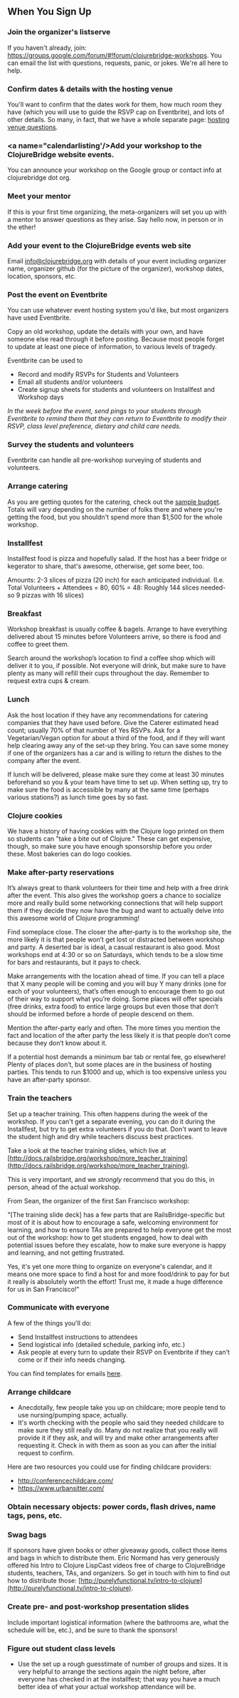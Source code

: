 ## When You Sign Up

### <a name="joinlistserve"/>Join the organizer's listserve
If you haven't already, join: https://groups.google.com/forum/#!forum/clojurebridge-workshops. You can email the list with questions, requests, panic, or jokes. We're all here to help.

### <a name="confirmvenue"/>Confirm dates & details with the hosting venue
You'll want to confirm that the dates work for them, how much room they have (which you will use to guide the RSVP cap on Eventbrite), and lots of other details. So many, in fact, that we have a whole separate page: [hosting venue questions](Hosting-venue-questions.md).

### <a name="calendarlisting'/>Add your workshop to the ClojureBridge website events.
You can announce your workshop on the Google group or contact info at clojurebridge dot org.

### <a name="meetmentor"/>Meet your mentor
If this is your first time organizing, the meta-organizers will set you up with a mentor to answer questions as they arise. Say hello now, in person or in the ether!

### <a name="calendarlisting"/>Add your event to the ClojureBridge events web site

Email info@clojurebridge.org with details of your event including organizer name, organizer github (for the picture of the organizer), workshop dates, location, sponsors, etc.

### <a name="bridgetroll"/>Post the event on Eventbrite

You can use whatever event hosting system you'd like, but most organizers have used Eventbrite.

Copy an old workshop, update the details with your own, and have someone else read through it before posting. Because most people forget to update at least one piece of information, to various levels of tragedy.

Eventbrite can be used to
 * Record and modify RSVPs for Students and Volunteers
 * Email all students and/or volunteers
 * Create signup sheets for students and volunteers on Installfest and Workshop days

_In the week before the event, send pings to your students through Eventbrite to remind them that they can return to Eventbrite to modify their RSVP, class level preference, dietary and child care needs._

### <a name="survey"/>Survey the students and volunteers

Eventbrite can handle all pre-workshop surveying of students and volunteers.

### <a name="catering"/>Arrange catering

As you are getting quotes for the catering, check out the [sample budget](Money-Things.md). Totals will vary depending on the number of folks there and where you're getting the food, but you shouldn't spend more than $1,500 for the whole workshop.

### Installfest
Installfest food is pizza and hopefully salad. If the host has a beer fridge or kegerator to share, that's awesome, otherwise, get some beer, too.

Amounts: 2-3 slices of pizza (20 inch) for each anticipated individual.
(I.e. Total Volunteers + Attendees = 80, 60% = 48: Roughly 144 slices needed- so 9 pizzas with 16 slices)

### Breakfast
Workshop breakfast is usually coffee & bagels. Arrange to have everything delivered about 15 minutes before Volunteers arrive, so there is food and coffee to greet them.

Search around the workshop’s location to find a coffee shop which will deliver it to you, if possible.  Not everyone will drink, but make sure to have plenty as many will refill their cups throughout the day. Remember to request extra cups & cream.

### Lunch

Ask the host location if they have any recommendations for catering companies that they have used before.
Give the Caterer estimated head count; usually 70% of that number of Yes RSVPs. Ask for a Vegetarian/Vegan option for about a third of the food, and if they will want help clearing away any of the set-up they bring. You can save some money if one of the organizers has a car and is willing to return the dishes to the company after the event.

If lunch will be delivered, please make sure they come at least 30 minutes beforehand so you & your team have time to set up.  When setting up, try to make sure the food is accessible by many at the same time (perhaps various stations?) as lunch time goes by so fast.

###  <a name="cookies"/>Clojure cookies
We have a history of having cookies with the Clojure logo printed on them so students can "take a bite out of Clojure." These can get expensive, though, so make sure you have enough sponsorship before you order these. Most bakeries can do logo cookies.

### <a name="afterparty"/>Make after-party reservations
It’s always great to thank volunteers for their time and help with a free drink after the event. This also gives the workshop goers a chance to socialize more and really build some networking connections that will help support them if they decide they now have the bug and want to actually delve into this awesome world of Clojure programming!

Find someplace close. The closer the after-party is to the workshop site, the more likely it is that people won’t get lost or distracted between workshop and party. A deserted bar is ideal, a casual restaurant is also good. Most workshops end at 4:30 or so on Saturdays, which tends to be a slow time for bars and restaurants, but it pays to check.

Make arrangements with the location ahead of time. If you can tell a place that X many people will be coming and you will buy Y many drinks (one for each of your volunteers), that’s often enough to encourage them to go out of their way to support what you’re doing. Some places will offer specials (free drinks, extra food) to entice large groups but even those that don’t should be informed before a horde of people descend on them.

Mention the after-party early and often. The more times you mention the fact and location of the after party the less likely it is that people don’t come because they don’t know about it.

If a potential host demands a minimum bar tab or rental fee, go elsewhere! Plenty of places don’t, but some places are in the business of hosting parties. This tends to run $1000 and up, which is too expensive unless you have an after-party sponsor.

###  <a name="trainteachers"/>Train the teachers
Set up a teacher training. This often happens during the week of the workshop. If you can't get a separate evening, you can do it during the Installfest, but try to get extra volunteers if you do that. Don't want to leave the student high and dry while teachers discuss best practices.

Take a look at the teacher training slides, which live at [http://docs.railsbridge.org/workshop/more_teacher_training](http://docs.railsbridge.org/workshop/more_teacher_training).

This is very important, and we *strongly* recommend that you do this, in person, ahead of the actual workshop.

From Sean, the organizer of the first San Francisco workshop:

"[The training slide deck] has a few parts that are RailsBridge-specific but most of it is about how to encourage a safe, welcoming environment for learning, and how to ensure TAs are prepared to help everyone get the most out of the workshop: how to get students engaged, how to deal with potential issues before they escalate, how to make sure everyone is happy and learning, and not getting frustrated.

Yes, it's yet one more thing to organize on everyone's calendar, and it means one more space to find a host for and more food/drink to pay for but it really is absolutely worth the effort! Trust me, it made a huge difference for us in San Francisco!"

### <a name="communicate"/>Communicate with everyone
A few of the things you'll do:
* Send Installfest instructions to attendees
* Send logistical info (detailed schedule, parking info, etc.)
* Ask people at every turn to update their RSVP on Eventbrite if they can't come or if their info needs changing.

You can find templates for emails [here](Letters-to-students.md).


### <a name="childcare"/>Arrange childcare
* Anecdotally, few people take you up on childcare; more people tend to use nursing/pumping space, actually.
* It's worth checking with the people who said they needed childcare to make sure they still really do. Many do not realize that you really will provide it if they ask, and will try and make other arrangements after requesting it. Check in with them as soon as you can after the initial request to confirm.

Here are two resources you could use for finding childcare providers:
* http://conferencechildcare.com/
* https://www.urbansitter.com/

### <a name="objects"/>Obtain necessary objects: power cords, flash drives, name tags, pens, etc.

### <a name="swagbags"/>Swag bags
If sponsors have given books or other giveaway goods, collect those items and bags in which to distribute them. Eric Normand has very generously offered his Intro to Clojure LispCast videos free of charge to ClojureBridge students, teachers, TAs, and organizers. So get in touch with him to find out how to distribute those: [http://purelyfunctional.tv/intro-to-clojure](http://purelyfunctional.tv/intro-to-clojure).


### <a name="slides"/>Create pre- and post-workshop presentation slides
Include important logistical information (where the bathrooms are, what the schedule will be, etc.), and be sure to thank the sponsors!

### <a name="levels"/>Figure out student class levels
* Use the set up a rough guesstimate of number of groups and sizes. It is very helpful to arrange the sections again the night before, after everyone has checked in at the installfest; that way you have a much better idea of what your actual workshop attendance will be.
